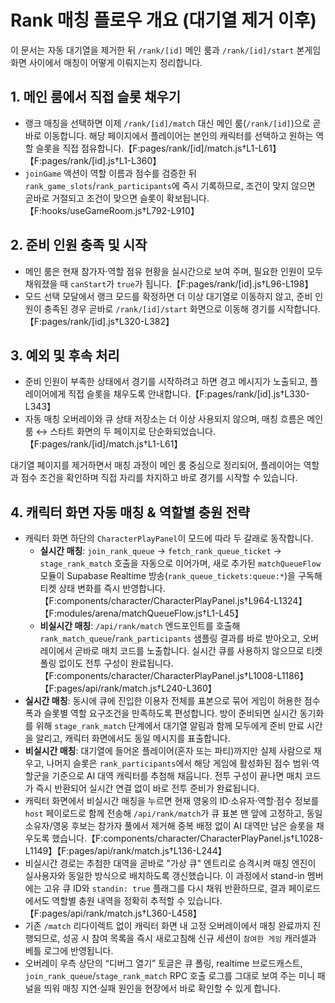 # Rank 매칭 플로우 개요 (대기열 제거 이후)

이 문서는 자동 대기열을 제거한 뒤 `/rank/[id]` 메인 룸과 `/rank/[id]/start` 본게임 화면 사이에서 매칭이 어떻게 이뤄지는지 정리합니다.

## 1. 메인 룸에서 직접 슬롯 채우기

- 랭크 매칭을 선택하면 이제 `/rank/[id]/match` 대신 메인 룸(`/rank/[id]`)으로 곧바로 이동합니다. 해당 페이지에서 플레이어는 본인의 캐릭터를 선택하고 원하는 역할 슬롯을 직접 점유합니다.【F:pages/rank/[id]/match.js†L1-L61】【F:pages/rank/[id].js†L1-L360】
- `joinGame` 액션이 역할 이름과 점수를 검증한 뒤 `rank_game_slots`/`rank_participants`에 즉시 기록하므로, 조건이 맞지 않으면 곧바로 거절되고 조건이 맞으면 슬롯이 확보됩니다.【F:hooks/useGameRoom.js†L792-L910】

## 2. 준비 인원 충족 및 시작

- 메인 룸은 현재 참가자·역할 점유 현황을 실시간으로 보여 주며, 필요한 인원이 모두 채워졌을 때 `canStart`가 `true`가 됩니다.【F:pages/rank/[id].js†L96-L198】
- 모드 선택 모달에서 랭크 모드를 확정하면 더 이상 대기열로 이동하지 않고, 준비 인원이 충족된 경우 곧바로 `/rank/[id]/start` 화면으로 이동해 경기를 시작합니다.【F:pages/rank/[id].js†L320-L382】

## 3. 예외 및 후속 처리

- 준비 인원이 부족한 상태에서 경기를 시작하려고 하면 경고 메시지가 노출되고, 플레이어에게 직접 슬롯을 채우도록 안내합니다.【F:pages/rank/[id].js†L330-L343】
- 자동 매칭 오버레이와 큐 상태 저장소는 더 이상 사용되지 않으며, 매칭 흐름은 메인 룸 ↔ 스타트 화면의 두 페이지로 단순화되었습니다.【F:pages/rank/[id]/match.js†L1-L61】

대기열 페이지를 제거하면서 매칭 과정이 메인 룸 중심으로 정리되어, 플레이어는 역할과 점수 조건을 확인하며 직접 자리를 차지하고 바로 경기를 시작할 수 있습니다.

## 4. 캐릭터 화면 자동 매칭 & 역할별 충원 전략

- 캐릭터 화면 하단의 `CharacterPlayPanel`이 모드에 따라 두 갈래로 동작합니다.
  - **실시간 매칭**: `join_rank_queue` → `fetch_rank_queue_ticket` → `stage_rank_match` 호출을 자동으로 이어가며,
    새로 추가된 `matchQueueFlow` 모듈이 Supabase Realtime 방송(`rank_queue_tickets:queue:*`)을 구독해 티켓 상태 변화를 즉시 반영합니다.【F:components/character/CharacterPlayPanel.js†L964-L1324】【F:modules/arena/matchQueueFlow.js†L1-L45】
  - **비실시간 매칭**: `/api/rank/match` 엔드포인트를 호출해 `rank_match_queue`/`rank_participants` 샘플링 결과를 바로 받아오고, 오버레이에서 곧바로 매치 코드를 노출합니다. 실시간 큐를 사용하지 않으므로 티켓 폴링 없이도 전투 구성이 완료됩니다.【F:components/character/CharacterPlayPanel.js†L1008-L1186】【F:pages/api/rank/match.js†L240-L360】
- **실시간 매칭**: 동시에 큐에 진입한 이용자 전체를 표본으로 묶어 게임이 허용한 점수 폭과 슬롯별 역할 요구조건을 만족하도록 편성합니다. 방이 준비되면 실시간 동기화를 위해 `stage_rank_match` 단계에서 대기열 알림과 함께 모두에게 준비 만료 시간을 알리고, 캐릭터 화면에서도 동일 메시지를 표출합니다.
- **비실시간 매칭**: 대기열에 들어온 플레이어(혼자 또는 파티)까지만 실제 사람으로 채우고, 나머지 슬롯은 `rank_participants`에서 해당 게임에 활성화된 점수 범위·역할군을 기준으로 AI 대역 캐릭터를 추첨해 채웁니다. 전투 구성이 끝나면 매치 코드가 즉시 반환되어 실시간 연결 없이 바로 전투 준비가 완료됩니다.
- 캐릭터 화면에서 비실시간 매칭을 누르면 현재 영웅의 ID·소유자·역할·점수 정보를 `host` 페이로드로 함께 전송해 `/api/rank/match`가 큐 표본 맨 앞에 고정하고, 동일 소유자/영웅 후보는 참가자 풀에서 제거해 중복 배정 없이 AI 대역만 남은 슬롯을 채우도록 했습니다.【F:components/character/CharacterPlayPanel.js†L1028-L1149】【F:pages/api/rank/match.js†L136-L244】
- 비실시간 경로는 추첨한 대역을 곧바로 "가상 큐" 엔트리로 승격시켜 매칭 엔진이 실사용자와 동일한 방식으로 배치하도록 갱신했습니다. 이 과정에서 stand-in 멤버에는 고유 큐 ID와 `standin: true` 플래그를 다시 채워 반환하므로, 결과 페이로드에서도 역할별 충원 내역을 정확히 추적할 수 있습니다.【F:pages/api/rank/match.js†L360-L458】
- 기존 `/match` 리다이렉트 없이 캐릭터 화면 내 고정 오버레이에서 매칭 완료까지 진행되므로, 성공 시 참여 목록을 즉시 새로고침해 신규 세션이 `참여한 게임` 캐러셀과 베틀 로그에 반영됩니다.
- 오버레이 우측 상단의 “디버그 열기” 토글은 큐 폴링, realtime 브로드캐스트, `join_rank_queue`/`stage_rank_match` RPC 호출 로그를 그대로 보여 주는 미니 패널을 띄워 매칭 지연·실패 원인을 현장에서 바로 확인할 수 있게 합니다.
